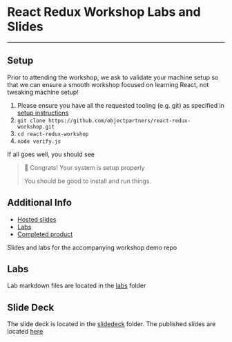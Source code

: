 # React Redux Workshop Labs and Slides
___

## Setup

Prior to attending the workshop, we ask to validate your machine setup so that we can ensure a smooth workshop focused on learning React, not tweaking machine setup!

1. Please ensure you have all the requested tooling (e.g. git) as specified in [setup instructions](./labs/lab-01-setup.md)
1. `git clone https://github.com/objectpartners/react-redux-workshop.git`
1. `cd react-redux-workshop`
1. `node verify.js`

If all goes well, you should see

> 🎉  Congrats! Your system is setup properly
> 
> You should be good to install and run things.

## Additional Info

- [Hosted slides][slides]
- [Labs][labs]
- [Completed product][completed]

Slides and labs for the accompanying workshop demo repo 

## Labs ##
Lab markdown files are located in the [labs](./labs) folder

## Slide Deck ##
The slide deck is located in the [slidedeck](./slidedeck) folder. The published slides are located [here][slides]

[slides]: https://objectpartners.github.io/react-redux-workshop/
[labs]: ./labs
[completed]: https://github.com/objectpartners/react-redux-timesheet
